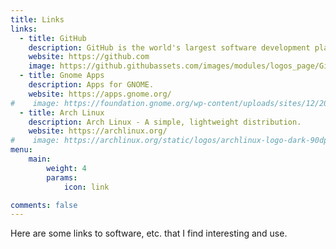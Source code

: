 ```yaml
---
title: Links
links:
  - title: GitHub
    description: GitHub is the world's largest software development platform.
    website: https://github.com
    image: https://github.githubassets.com/images/modules/logos_page/GitHub-Mark.png
  - title: Gnome Apps
    description: Apps for GNOME.
    website: https://apps.gnome.org/
#    image: https://foundation.gnome.org/wp-content/uploads/sites/12/2021/03/gnome-logos-1.png
  - title: Arch Linux
    description: Arch Linux - A simple, lightweight distribution.
    website: https://archlinux.org/
#    image: https://archlinux.org/static/logos/archlinux-logo-dark-90dpi.ebdee92a15b3.png
menu:
    main: 
        weight: 4
        params:
            icon: link

comments: false
---
```


Here are some links to software, etc. that I find interesting and use.